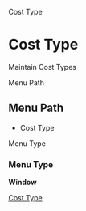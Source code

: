 
Cost Type
# Cost Type


Maintain Cost Types

Menu Path
## Menu Path



- Cost Type

Menu Type
### Menu Type

**Window**


[Cost Type](../../functional-guide/window/window-cost-type.md)